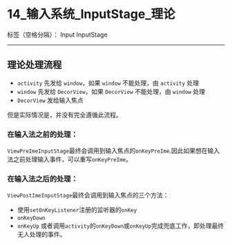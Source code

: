 ﻿# 14_输入系统_InputStage_理论

标签（空格分隔）： Input InputStage

---

## 理论处理流程
* `activity` 先发给 `window`，如果 `window` 不能处理，由 `activity` 处理
* `window` 先发给 `DecorView`，如果 `DecorView` 不能处理，由 `window` 处理
* `DecorView` 发给输入焦点

但是实际情况是，并没有完全遵循此流程。

### 在输入法之前的处理：
`ViewPreImeInputStage`最终会调用到输入焦点的`onKeyPreIme`.因此如果想在输入法之前处理输入事件，可以重写`onKeyPreIme`。

### 在输入法之后的处理：
`ViewPostImeInputStage`最终会调用到输入焦点的三个方法：
* 使用`setOnKeyListener`注册的监听器的`onKey`
* `onKeyDown`
* `onKeyUp`
或者调用`activity`的`onKeyDown`或`onKeyUp`完成兜底工作，即处理最终无人处理的事件。





